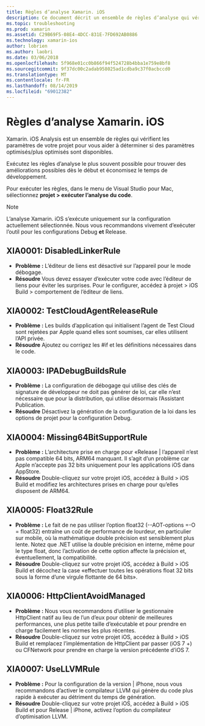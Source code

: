 ```yaml
---
title: Règles d’analyse Xamarin. iOS
description: Ce document décrit un ensemble de règles d’analyse qui vérifient les paramètres de projet Xamarin. iOS pour déterminer si plus ou moins de paramètres optimisés sont disponibles.
ms.topic: troubleshooting
ms.prod: xamarin
ms.assetid: C29B69F5-08E4-4DCC-831E-7FD692AB0886
ms.technology: xamarin-ios
author: lobrien
ms.author: laobri
ms.date: 03/06/2018
ms.openlocfilehash: 5f968e01cc0b866f94f524728b4bba1e759e8bf8
ms.sourcegitcommit: 9f37dc00c2adab958025ad1cdba9c37f0acbccd0
ms.translationtype: MT
ms.contentlocale: fr-FR
ms.lasthandoff: 08/14/2019
ms.locfileid: "69012382"
---
```

# <a name="xamarinios-analysis-rules"></a>Règles d’analyse Xamarin. iOS

Xamarin. iOS Analysis est un ensemble de règles qui vérifient les paramètres de votre projet pour vous aider à déterminer si des paramètres optimisés/plus optimisés sont disponibles.

Exécutez les règles d’analyse le plus souvent possible pour trouver des améliorations possibles dès le début et économisez le temps de développement.

Pour exécuter les règles, dans le menu de Visual Studio pour Mac, sélectionnez **projet > exécuter l’analyse du code**.

> [!NOTE]
> L’analyse Xamarin. iOS s’exécute uniquement sur la configuration actuellement sélectionnée. Nous vous recommandons vivement d’exécuter l’outil pour les configurations Debug **et** Release.

<a name="XIA0001" />

## <a name="xia0001-disabledlinkerrule"></a>XIA0001: DisabledLinkerRule

- **Problème :** L’éditeur de liens est désactivé sur l’appareil pour le mode débogage.
- **Résoudre** Vous devez essayer d’exécuter votre code avec l’éditeur de liens pour éviter les surprises.
Pour le configurer, accédez à projet > iOS Build > comportement de l’éditeur de liens.

<a name="XIA0002" />

## <a name="xia0002-testcloudagentreleaserule"></a>XIA0002: TestCloudAgentReleaseRule

- **Problème :** Les builds d’application qui initialisent l’agent de Test Cloud sont rejetées par Apple quand elles sont soumises, car elles utilisent l’API privée.
- **Résoudre** Ajoutez ou corrigez les #if et les définitions nécessaires dans le code.

<a name="XIA0003" />

## <a name="xia0003-ipadebugbuildsrule"></a>XIA0003: IPADebugBuildsRule

- **Problème :** La configuration de débogage qui utilise des clés de signature de développeur ne doit pas générer de loi, car elle n’est nécessaire que pour la distribution, qui utilise désormais l’Assistant Publication.
- **Résoudre** Désactivez la génération de la configuration de la loi dans les options de projet pour la configuration Debug.

<a name="XIA0004" />

## <a name="xia0004-missing64bitsupportrule"></a>XIA0004: Missing64BitSupportRule

- **Problème :** L’architecture prise en charge pour «Release | l’appareil n’est pas compatible 64 bits, ARM64 manquant. Il s’agit d’un problème car Apple n’accepte pas 32 bits uniquement pour les applications iOS dans AppStore.
- **Résoudre** Double-cliquez sur votre projet iOS, accédez à Build > iOS Build et modifiez les architectures prises en charge pour qu’elles disposent de ARM64.

<a name="XIA0005" />

## <a name="xia0005-float32rule"></a>XIA0005: Float32Rule

- **Problème :** Le fait de ne pas utiliser l’option float32 (--AOT-options =-O = float32) entraîne un coût de performance de lourdeur, en particulier sur mobile, où la mathématique double précision est sensiblement plus lente. Notez que .NET utilise la double précision en interne, même pour le type float, donc l’activation de cette option affecte la précision et, éventuellement, la compatibilité.
- **Résoudre** Double-cliquez sur votre projet iOS, accédez à Build > iOS Build et décochez la case «effectuer toutes les opérations float 32 bits sous la forme d’une virgule flottante de 64 bits».

<a name="XIA0006" />

## <a name="xia0006-httpclientavoidmanaged"></a>XIA0006: HttpClientAvoidManaged

- **Problème :** Nous vous recommandons d’utiliser le gestionnaire HttpClient natif au lieu de l’un d’eux pour obtenir de meilleures performances, une plus petite taille d’exécutable et pour prendre en charge facilement les normes les plus récentes.
- **Résoudre** Double-cliquez sur votre projet iOS, accédez à Build > iOS Build et remplacez l’implémentation de HttpClient par passer (iOS 7 +) ou CFNetwork pour prendre en charge la version précédente d’iOS 7.

<a name="XIA0007" />

## <a name="xia0007-usellvmrule"></a>XIA0007: UseLLVMRule

- **Problème :** Pour la configuration de la version | iPhone, nous vous recommandons d’activer le compilateur LLVM qui génère du code plus rapide à exécuter au détriment du temps de génération.
- **Résoudre** Double-cliquez sur votre projet iOS, accédez à Build > iOS Build et pour Release | iPhone, activez l’option du compilateur d’optimisation LLVM.

